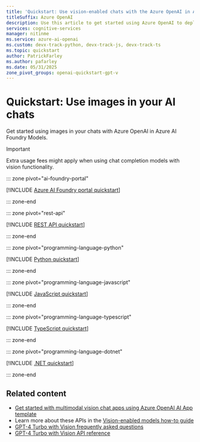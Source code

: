 ```yaml
---
title: 'Quickstart: Use vision-enabled chats with the Azure OpenAI in Azure AI Foundry Models'
titleSuffix: Azure OpenAI
description: Use this article to get started using Azure OpenAI to deploy and use the GPT-4 Turbo with Vision model or other vision-enabled models. 
services: cognitive-services
manager: nitinme
ms.service: azure-ai-openai
ms.custom: devx-track-python, devx-track-js, devx-track-ts
ms.topic: quickstart
author: PatrickFarley
ms.author: pafarley
ms.date: 05/31/2025
zone_pivot_groups: openai-quickstart-gpt-v
---
```


# Quickstart: Use images in your AI chats

Get started using images in your chats with Azure OpenAI in Azure AI Foundry Models.


> [!IMPORTANT]
> Extra usage fees might apply when using chat completion models with vision functionality.


::: zone pivot="ai-foundry-portal"

[!INCLUDE [Azure AI Foundry portal quickstart](includes/gpt-v-studio.md)]

::: zone-end

::: zone pivot="rest-api"

[!INCLUDE [REST API quickstart](includes/gpt-v-rest.md)]

::: zone-end

::: zone pivot="programming-language-python"

[!INCLUDE [Python quickstart](includes/gpt-v-python.md)]

::: zone-end

::: zone pivot="programming-language-javascript"

[!INCLUDE [JavaScript quickstart](includes/gpt-v-javascript.md)]

::: zone-end

::: zone pivot="programming-language-typescript"

[!INCLUDE [TypeScript quickstart](includes/gpt-v-typescript.md)]

::: zone-end

::: zone pivot="programming-language-dotnet"

[!INCLUDE [.NET quickstart](includes/gpt-v-dotnet.md)]

::: zone-end

## Related content

* [Get started with multimodal vision chat apps using Azure OpenAI AI App template](/azure/developer/ai/get-started-app-chat-vision?tabs=github-codespaces)
* Learn more about these APIs in the [Vision-enabled models how-to guide](./gpt-v-quickstart.md)
* [GPT-4 Turbo with Vision frequently asked questions](./faq.yml#gpt-4-turbo-with-vision)
* [GPT-4 Turbo with Vision API reference](https://aka.ms/gpt-v-api-ref)
